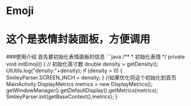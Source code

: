 # Emoji
这个是表情封装面板，方便调用
=========================
###使用介绍
    首先要初始化表情面板的信息 
    ```java
      /**
     * 初始化表情
     */
    private void initEmoji() {
        // 初始化英寸数
        double density = getDensity();
        UIUtils.log("density:"+density);
        if (density > 0) {
            SmileyParser.SCREEN_INCH = density;
        }
        //如果优化将这个初始化到首页MainActivity
        DisplayMetrics metrics = new DisplayMetrics();
        getWindowManager().getDefaultDisplay().getMetrics(metrics);
        SmileyParser.init(getBaseContext(),metrics);
    }
```
